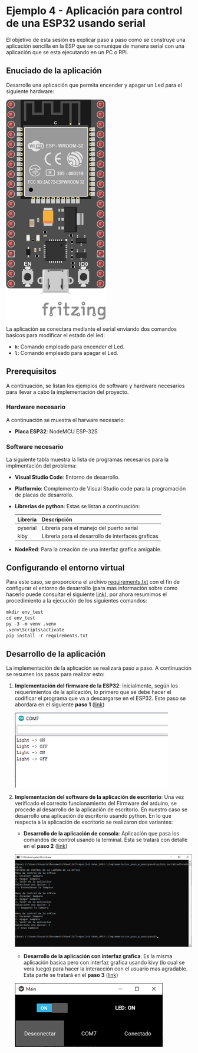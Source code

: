# Ejemplo 4 - Aplicación para control de una ESP32 usando serial

El objetivo de esta sesión es explicar paso a paso como se construye una aplicación sencilla en la ESP que se comunique de manera serial con una aplicación que se esta ejecutando en un PC o RPi.

## Enuciado de la aplicación

Desarrolle una aplicación que permita encender y apagar un Led para el siguiente hardware:

![hardware_serial](hardware_bb.png)

La aplicación se conectara mediante el serial enviando dos comandos basicos para modificar el estado del led:

* **```h```**: Comando empleado para encender el Led.
* **```l```**: Comando empleado para apagar el Led.

## Prerequisitos

A continuación, se listan los ejemplos de software y hardware necesarios para llevar a cabo la implementación del proyecto.

### Hardware necesario

A continuación se muestra el harware necesario:
* **Placa ESP32**: NodeMCU ESP-32S

### Software necesario

La siguiente tabla muestra la lista de programas necesarios para la implmentación del problema:
* **Visual Studio Code**: Entorno de desarrollo.
* **Platformio**: Complemento de Visual Studio code para la programación de placas de desarrollo.
* **Librerias de python**: Estas se listan a continuación:
  
   |Libreria|Descripción|
   |---|---|
   |pyserial|Libreria para el manejo del puerto serial|
   |kiby|Libreria para el desarrollo de interfaces graficas|

* **NodeRed**: Para la creación de una interfaz grafica amigable.

## Configurando el entorno virtual

Para este caso, se proporciona el archivo [requirements.txt](requirements.txt) con el fin de configurar el entorno de desarrollo (para mas información sobre como hacerlo puede consultar el siguiente [link](../../herramientas/entorno-virtual-python/README.md)), por ahora resumimos el procedimiento a la ejecución de los siguientes comandos:

```
mkdir env_test
cd env_test
py -3 -m venv .venv
.venv\Scripts\activate
pip install -r requirements.txt
```

## Desarrollo de la aplicación

La implementación de la aplicación se realizará paso a paso. A continuación se resumen los pasos para realizar esto:

1. **Implementación del firmware de la ESP32**: Inicialmente, según los requerimientos de la aplicación, lo primero que se debe hacer el codificar el programa que va a descargarse en el ESP32. Este paso se abordara en el siguiente **paso 1** ([link](paso1/README.md))
   
   ![salida](serial_output.png)

2. **Implementación del software de la aplicación de escritorio**: Una vez verificado el correcto funcionamiento del Firmware del arduino, se procede al desarrollo de la aplicación de escritorio. En nuestro caso se desarrollo una aplicación de escritorio usando python. En lo que respecta a la aplicación de escritorio se realizaron dos variantes:
   * **Desarrollo de la aplicación de consola**: Aplicación que pasa los comandos de control usando la terminal. Esta se tratará con detalle en el **paso 2** ([link](paso2/README.md))
  
   ![app_terminal](app_terminal.png)

   * **Desarrollo de la aplicación con interfaz grafica**: Es la misma aplicación basica pero con interfaz grafica usando kivy (lo cual se vera luego) para hacer la interacción con el usuario mas agradable. Esta parte se tratará en el **paso 3** ([link](paso3/README.md))
  
   ![app_ui](app_ui.png)
